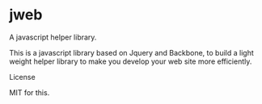 jweb
====

A javascript helper library.

This is a javascript library based on Jquery and Backbone, to build a light weight helper library to make you develop your web site more efficiently.



License

MIT for this.
